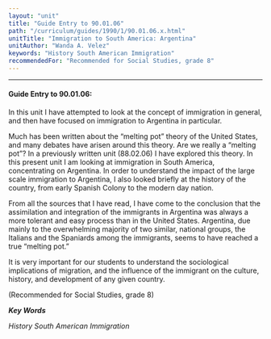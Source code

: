 ```yaml
---
layout: "unit"
title: "Guide Entry to 90.01.06"
path: "/curriculum/guides/1990/1/90.01.06.x.html"
unitTitle: "Immigration to South America: Argentina"
unitAuthor: "Wanda A. Velez"
keywords: "History South American Immigration"
recommendedFor: "Recommended for Social Studies, grade 8"
---
```

<body>
<hr/>
<h4>
Guide Entry to 90.01.06:
</h4>
In this unit I have attempted to look at the concept of immigration in general, and then have focused on immigration to Argentina in particular.
<p>
Much has been written about the “melting pot” theory of the United States, and many debates have arisen around this theory. Are we really a “melting pot”? In a previously written unit (88.02.06) I have explored this theory. In this present unit I am looking at immigration in South America, concentrating on Argentina. In order to understand the impact of the large scale immigration to Argentina, I also looked briefly at the history of the country, from early Spanish Colony to the modern day nation.
</p>
<p>
From all the sources that I have read, I have come to the conclusion that the assimilation and integration of the immigrants in Argentina was always a more tolerant and easy process than in the United States. Argentina, due mainly to the overwhelming majority of two similar, national groups, the Italians and the Spaniards among the immigrants, seems to have reached a true “melting pot.”
</p>
<p>
It is very important for our students to understand the sociological implications of migration, and the influence of the immigrant on the culture, history, and development of any given country.
</p>
<p>
(Recommended for Social Studies, grade 8)
</p>
<p>
<b>
<i>
Key Words
</i>
</b>
<br/>
</p>
<p>
<i>
History South American Immigration
</i>
</p>
</body>